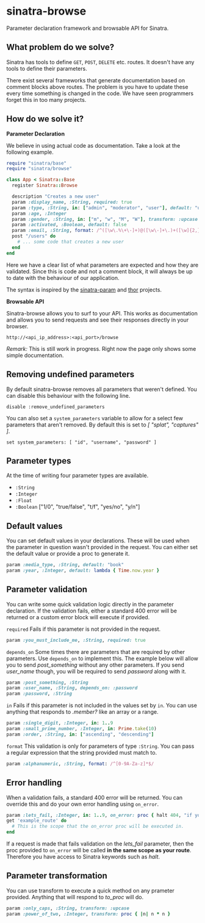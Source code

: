 # sinatra-browse

Parameter declaration framework and browsable API for Sinatra.

## What problem do we solve?

Sinatra has tools to define `GET`, `POST`, `DELETE` etc. routes. It doesn't have any tools to define their parameters.

There exist several frameworks that generate documentation based on comment blocks above routes. The problem is you have to update these every time something is changed in the code. We have seen programmers forget this in too many projects.

## How do we solve it?

**Parameter Declaration**

We believe in using actual code as documentation. Take a look at the following example.

```ruby
require "sinatra/base"
require "sinatra/browse"

class App < Sinatra::Base
  register Sinatra::Browse

  description "Creates a new user"
  param :display_name, :String, required: true
  param :type, :String, in: ["admin", "moderator", "user"], default: "user"
  param :age, :Integer
  param :gender, :String, in: ["m", "w", "M", "W"], transform: :upcase
  param :activated, :Boolean, default: false
  param :email, :String, format: /^([\w\.%\+\-]+)@([\w\-]+\.)+([\w]{2,})$/
  post "/users" do
    # ... some code that creates a new user
  end
end
```

Here we have a clear list of what parameters are expected and how they are validated. Since this is code and not a comment block, it will always be up to date with the behaviour of our application.

The syntax is inspired by the [sinatra-param](https://github.com/mattt/sinatra-param) and [thor](https://github.com/erikhuda/thor) projects.

**Browsable API**

Sinatra-browse allows you to surf to your API. This works as documentation and allows you to send requests and see their responses directly in your browser.

    http://<api_ip_address>:<api_port>/browse

*Remark:* This is still work in progress. Right now the page only shows some simple documentation.

## Removing undefined parameters

By default sinatra-browse removes all parameters that weren't defined. You can disable this behaviour with the following line.

    disable :remove_undefined_parameters

You can also set a `system_parameters` variable to allow for a select few parameters that aren't removed. By default this is set to *[ "splat", "captures" ]*.

    set system_parameters: [ "id", "username", "password" ]

## Parameter types

At the time of writing four parameter types are available.

* `:String`
* `:Integer`
* `:Float`
* `:Boolean` ["1/0", "true/false", "t/f", "yes/no", "y/n"]

## Default values

You can set default values in your declarations. These will be used when the parameter in question wasn't provided in the request. You can either set the default value or provide a proc to generate it.

```ruby
param :media_type, :String, default: "book"
param :year, :Integer, default: lambda { Time.now.year }
```

## Parameter validation

You can write some quick validation logic directly in the parameter declaration. If the validation fails, either a standard 400 error will be returned or a custom error block will execute if provided.

`required` Fails if this parameter is not provided in the request.

```ruby
param :you_must_include_me, :String, required: true
```

`depends_on` Some times there are parameters that are required by other parameters. Use `depends_on` to implement this. The example below will allow you to send *post_something* without any other parameters. If you send *user_name* though, you will be required to send *password* along with it.

```ruby
param :post_something, :String
param :user_name, :String, depends_on: :password
param :password, :String
```

`in` Fails if this parameter is not included in the values set by `in`. You can use anything that responds to *.member?* like an array or a range.

```ruby
param :single_digit, :Integer, in: 1..9
param :small_prime_number, :Integer, in: Prime.take(10)
param :order, :String, in: ["ascending", "descending"]
```

`format` This validation is only for parameters of type `:String`. You can pass a regular expression that the string provided must match to.

```ruby
param :alphanumeric, :String, format: /^[0-9A-Za-z]*$/
```

## Error handling

When a validation fails, a standard 400 error will be returned. You can override this and do your own error handling using `on_error`.

```ruby
param :lets_fail, :Integer, in: 1..9, on_error: proc { halt 404, "if you're not giving us a number between 1 and 9, we're going to pretend not to be here!" }
get 'example_route' do
  # This is the scope that the on_error proc will be executed in.
end
```

If a request is made that fails validation on the *lets_fail* parameter, then the proc provided to `on_error` will be called **in the same scope as your route**. Therefore you have access to Sinatra keywords such as *halt*.

## Parameter transformation

You can use transform to execute a quick method on any prameter provided. Anything that will respond to *to_proc* will do.

```ruby
param :only_caps, :String, transform: :upcase
param :power_of_two, :Integer, transform: proc { |n| n * n }
```
